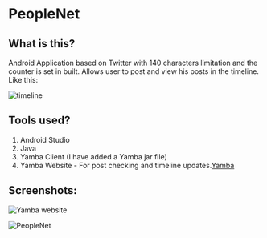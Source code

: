 # PeopleNet

## What is this? 
Android Application based on Twitter with 140 characters limitation and the counter is set in built. Allows user to post and view his posts in the timeline. Like this: 

![timeline](https://user-images.githubusercontent.com/39980643/45468855-81509080-b744-11e8-8d15-d0438fe19dc1.PNG)

## Tools used? 
1. Android Studio
2. Java
3. Yamba Client (I have added a Yamba jar file)
4. Yamba Website - For post checking and timeline updates.[Yamba](http://yamba.newcircle.com/)

## Screenshots:
![Yamba website](https://user-images.githubusercontent.com/39980643/45468999-21a6b500-b745-11e8-9e69-aa3e0d25b877.png)

![PeopleNet](https://user-images.githubusercontent.com/39980643/45469153-f4a6d200-b745-11e8-932b-ef88aca24a42.gif)
